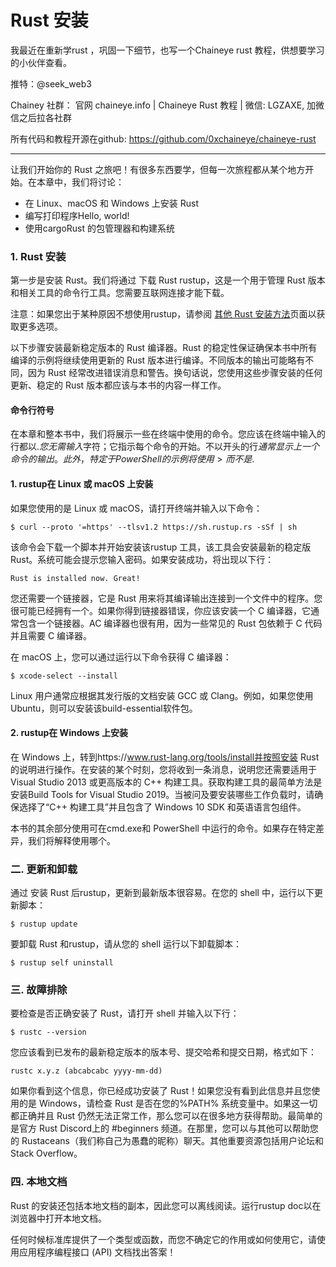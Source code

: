 # Rust 安装

我最近在重新学rust ，巩固一下细节，也写一个Chaineye rust 教程，供想要学习的小伙伴查看。

推特：@seek_web3

Chainey 社群： 官网 chaineye.info | Chaineye Rust 教程 | 微信: LGZAXE, 加微信之后拉各社群 

所有代码和教程开源在github: https://github.com/0xchaineye/chaineye-rust

-----------------------------------------------------------------------------------------------------------------------------------------------------------

让我们开始你的 Rust 之旅吧！有很多东西要学，但每一次旅程都从某个地方开始。在本章中，我们将讨论：

- 在 Linux、macOS 和 Windows 上安装 Rust
- 编写打印程序Hello, world!
- 使用cargoRust 的包管理器和构建系统

### 1. Rust 安装 

第一步是安装 Rust。我们将通过 下载 Rust rustup，这是一个用于管理 Rust 版本和相关工具的命令行工具。您需要互联网连接才能下载。

注意：如果您出于某种原因不想使用rustup，请参阅 [其他 Rust 安装方法](https://forge.rust-lang.org/infra/other-installation-methods.html)页面以获取更多选项。

以下步骤安装最新稳定版本的 Rust 编译器。Rust 的稳定性保证确保本书中所有编译的示例将继续使用更新的 Rust 版本进行编译。不同版本的输出可能略有不同，因为 Rust 经常改进错误消息和警告。换句话说，您使用这些步骤安装的任何更新、稳定的 Rust 版本都应该与本书的内容一样工作。

#### 命令行符号
在本章和整本书中，我们将展示一些在终端中使用的命令。您应该在终端中输入的行都以$. 您无需输入$字符；它指示每个命令的开始。不以开头的行$通常显示上一个命令的输出。此外，特定于 PowerShell 的示例将使用> 而不是$.

#### 1. rustup在 Linux 或 macOS 上安装

如果您使用的是 Linux 或 macOS，请打开终端并输入以下命令：

```
$ curl --proto '=https' --tlsv1.2 https://sh.rustup.rs -sSf | sh
```

该命令会下载一个脚本并开始安装该rustup 工具，该工具会安装最新的稳定版 Rust。系统可能会提示您输入密码。如果安装成功，将出现以下行：

```
Rust is installed now. Great!
```

您还需要一个链接器，它是 Rust 用来将其编译输出连接到一个文件中的程序。您很可能已经拥有一个。如果你得到链接器错误，你应该安装一个 C 编译器，它通常包含一个链接器。AC 编译器也很有用，因为一些常见的 Rust 包依赖于 C 代码并且需要 C 编译器。

在 macOS 上，您可以通过运行以下命令获得 C 编译器：

```
$ xcode-select --install
```

Linux 用户通常应根据其发行版的文档安装 GCC 或 Clang。例如，如果您使用 Ubuntu，则可以安装该build-essential软件包。

#### 2. rustup在 Windows 上安装

在 Windows 上，转到https://www.rust-lang.org/tools/install并按照安装 Rust 的说明进行操作。在安装的某个时刻，您将收到一条消息，说明您还需要适用于 Visual Studio 2013 或更高版本的 C++ 构建工具。获取构建工具的最简单方法是安装Build Tools for Visual Studio 2019。当被问及要安装哪些工作负载时，请确保选择了“C++ 构建工具”并且包含了 Windows 10 SDK 和英语语言包组件。

本书的其余部分使用可在cmd.exe和 PowerShell 中运行的命令。如果存在特定差异，我们将解释使用哪个。

### 二. 更新和卸载

通过 安装 Rust 后rustup，更新到最新版本很容易。在您的 shell 中，运行以下更新脚本：

```
$ rustup update
```
要卸载 Rust 和rustup，请从您的 shell 运行以下卸载脚本：

```
$ rustup self uninstall
```

### 三. 故障排除

要检查是否正确安装了 Rust，请打开 shell 并输入以下行：
```
$ rustc --version
```
您应该看到已发布的最新稳定版本的版本号、提交哈希和提交日期，格式如下：
```
rustc x.y.z (abcabcabc yyyy-mm-dd)
```
如果你看到这个信息，你已经成功安装了 Rust！如果您没有看到此信息并且您使用的是 Windows，请检查 Rust 是否在您的%PATH% 系统变量中。如果这一切都正确并且 Rust 仍然无法正常工作，那么您可以在很多地方获得帮助。最简单的是官方 Rust Discord上的 #beginners 频道​​。在那里，您可以与其他可以帮助您的 Rustaceans（我们称自己为愚蠢的昵称）聊天。其他重要资源包括用户论坛和Stack Overflow。


### 四. 本地文档

Rust 的安装还包括本地文档的副本，因此您可以离线阅读。运行rustup doc以在浏览器中打开本地文档。

任何时候标准库提供了一个类型或函数，而您不确定它的作用或如何使用它，请使用应用程序编程接口 (API) 文档找出答案！
